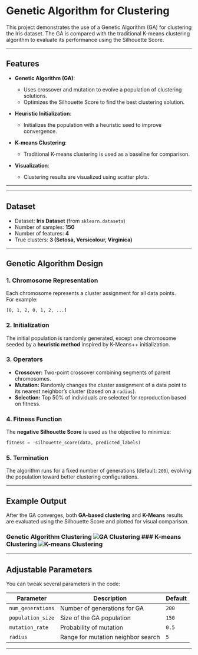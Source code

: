 # Genetic Algorithm for Clustering

This project demonstrates the use of a Genetic Algorithm (GA) for clustering the Iris dataset. The GA is compared with the traditional K-means clustering algorithm to evaluate its performance using the Silhouette Score.

---

## Features

- **Genetic Algorithm (GA)**:
  - Uses crossover and mutation to evolve a population of clustering solutions.
  - Optimizes the Silhouette Score to find the best clustering solution.

- **Heuristic Initialization**:
  - Initializes the population with a heuristic seed to improve convergence.

- **K-means Clustering**:
  - Traditional K-means clustering is used as a baseline for comparison.

- **Visualization**:
  - Clustering results are visualized using scatter plots.
---

---

## Dataset

- Dataset: **Iris Dataset** (from `sklearn.datasets`)
- Number of samples: **150**
- Number of features: **4**
- True clusters: **3 (Setosa, Versicolour, Virginica)**

---

## Genetic Algorithm Design

### 1. **Chromosome Representation**
Each chromosome represents a cluster assignment for all data points.  
For example:
```
[0, 1, 2, 0, 1, 2, ...]
```

### 2. **Initialization**
The initial population is randomly generated, except one chromosome seeded by a **heuristic method** inspired by K-Means++ initialization.

### 3. **Operators**
- **Crossover:** Two-point crossover combining segments of parent chromosomes.
- **Mutation:** Randomly changes the cluster assignment of a data point to its nearest neighbor’s cluster (based on a `radius`).
- **Selection:** Top 50% of individuals are selected for reproduction based on fitness.

### 4. **Fitness Function**
The **negative Silhouette Score** is used as the objective to minimize:
```python
fitness = -silhouette_score(data, predicted_labels)
```

### 5. **Termination**
The algorithm runs for a fixed number of generations (default: `200`), evolving the population toward better clustering configurations.

---

## Example Output

After the GA converges, both **GA-based clustering** and **K-Means** results are evaluated using the Silhouette Score and plotted for visual comparison.

### Genetic Algorithm Clustering ![GA Clustering](ga.png) ### K-means Clustering ![K-means Clustering](kmeans.png)



---

## Adjustable Parameters

You can tweak several parameters in the code:

| Parameter | Description | Default |
|------------|--------------|----------|
| `num_generations` | Number of generations for GA | `200` |
| `population_size` | Size of the GA population | `150` |
| `mutation_rate` | Probability of mutation | `0.5` |
| `radius` | Range for mutation neighbor search | `5` |

---
